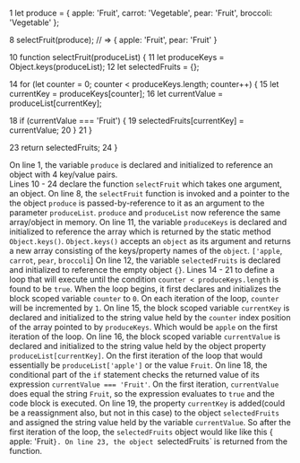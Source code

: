 1 let produce = {
  apple: 'Fruit',
  carrot: 'Vegetable',
  pear: 'Fruit',
  broccoli: 'Vegetable'
};

8 selectFruit(produce); // => { apple: 'Fruit', pear: 'Fruit' }

10 function selectFruit(produceList) {
11  let produceKeys = Object.keys(produceList);
12  let selectedFruits = {};

14  for (let counter = 0; counter < produceKeys.length; counter++) {
15    let currentKey = produceKeys[counter];
16    let currentValue = produceList[currentKey];

18    if (currentValue === 'Fruit') {
19      selectedFruits[currentKey] = currentValue;
20    }
21  }

23  return selectedFruits;
24 }


On line 1, the variable `produce` is declared and initialized to reference an object with 4 key/value pairs.  
Lines 10 - 24 declare the function `selectFruit` which takes one argument, an object. 
On line 8, the `selectFruit` function is invoked and a pointer to the the object `produce` is passed-by-reference to it as an argument to the parameter `produceList`.  `produce` and `produceList` now reference the same array/object in memory.
On line 11, the variable `produceKeys` is declared and initialized to reference the array which is returned by the static method `Object.keys()`.  `Object.keys()` accepts an `object` as its argument and returns a new array consisting of the keys/property names of the `object`. `['apple`, `carrot`, `pear`, `broccoli`]
On line 12, the variable `selectedFruits` is declared and initialized to reference the empty object `{}`.
Lines 14 - 21 to define a loop that will execute until the condition `counter < produceKeys.length` is found to be `true`. When the loop begins, it first declares and initializes the block scoped variable `counter` to `0`.  On each iteration of the loop, `counter` will be incremented by `1`.
On line 15, the block scoped variable `currentKey` is declared and initialized to the string value held by the `counter` index position of the array pointed to by `produceKeys`. Which would be `apple` on the first iteration of the loop.
On line 16, the block scoped variable `currentValue` is declared and initialized to the string value held by the object property `produceList[currentKey]`.  On the first iteration of the loop that would essentially be `produceList['apple']` or the value `Fruit`.
On line 18, the conditional part of the `if` statement checks the returned value of its expression `currentValue === 'Fruit'`.  On the first iteration, `currentValue` does equal the string `Fruit`, so the expression evaluates to `true` and the code block is executed.
On line 19, the property `currentKey` is added(could be a reassignment also, but not in this case) to the object `selectedFruits` and assigned the string value held by the variable `currentValue`.  So after the first iteration of the loop, the `selectedFruits` object would like like this { apple: 'Fruit`}.
On line 23, the object `selectedFruits` is returned from the function.